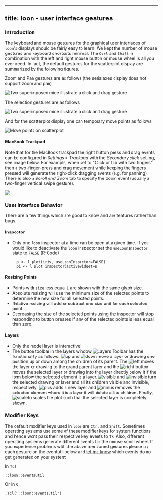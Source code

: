 <script>
document.getElementById("ui").className += " selected";
</script>

---
title: loon - user interface gestures
---

### Introduction

The keyboard and mouse gestures for the graphical user interfaces of
`loon`'s displays should be fairly easy to learn. We kept the number
of mouse gestures and keyboard shortcuts minimal. The `Ctrl` and
`Shift` in combination with the left and right mouse button or mouse
wheel is all you ever need. In fact, the default gestures for the
scatterplot display are summarized by the following figures.

Zoom and Pan gestures are as follows (the serialaxes display does not
support zoom and pan)

![Two superimposed mice illustrate a click and drag gesture](images/gestures_zoom_pan.png "Interaction Gestures: Zoom and Pan")

The selection gestures are as follows

![Two superimposed mice illustrate a click and drag gesture](images/gestures_select.png "Interaction Gestures: Selection")

And for the scatterplot display one can temporary move points as
follows

![Move points on scatterplot](images/gestures_move.png "Move points on scatterplot")


#### MacBook Trackpad

Note that for the MacBook trackpad the right button press and drag
events can be configured in *Settings* > *Trackpad* with the
*Secondary click* setting, see image below. For example, when set to
"Click or tab with two fingers" then a two-finger-press and drag
movement while keeping the fingers pressed will generate the
right-click dragging events (e.g. for panning). There is also a
*Scroll and Zoom* tab to specify the zoom event (usually a two-finger
vertical swipe gesture).

![](images/Macbook_Rightclick.png)


### User Interface Behavior

There are a few things which are good to know and are features rather
than bugs.


#### Inspector

* Only one `loon` inspector at a time can be open at a given time. If
  you would like to deactivate the `loon` inspector set the
  `useLoonInspector` state to `FALSE` (R-Code)

		p <- l_plot(iris, useLoonInspector=FALSE)
		pi <- l_plot_inspector(activewidget=p)


#### Resizing Points

* Points with `size` less equal `1` are shown with the same glyph
  size.
* Absolute resizing will use the minimum size of the selected points
  to determine the new size for all selected points.
* Relative resizing will add or subtract one size unit for each
  selected point.
* Decreasing the size of the selected points using the inspector will
  stop responding to button presses if any of the selected points is
  less equal than zero.

#### Layers

* Only the model layer is interactive!
* The button toolbar in the layers window
![Layers Toolbar](images/layers_buttons.png) has the functionality as
follows: ![up](images/icons/up.png) and ![down](images/icons/down.png)
move a layer or drawing one position up or down among the children of
its parent. The ![left](images/icons/left.png) moves the layer or
drawing to the grand parent layer and the
![right](images/icons/right.png) button moves the selected layer or
drawing into the layer directly below it if the item below the
selected element is a layer. ![visible](images/icons/visible.png) and
![invisible](images/icons/visible.png) turn the selected drawing or
layer and all its children visible and invisible,
respectively. ![plus](images/icons/plus.png) adds a new layer and
![minus](images/icons/minus.png) removes the selected element where it
is a layer it will delete all its children. Finally,
![scaleto](images/icons/scaleto.png) scales the plot such that the
selected layer is completely shown. 

### Modifier Keys

The default modifier keys used in `loon` are `Ctrl` and
`Shift`. Sometimes operating systems use some of these modifier keys
for system functions and hence wont pass their respective key events
to `Tk`. Also, different operating systems generate different events
for the mouse scroll wheel. If you experience problems with the above
mentioned gestures please try each gesture on the eventutil below and
[let me know](mailto:adrian@waddell.ch) which events do no get
generated on your system:

In `Tcl`

~~~
::loon::eventsutil
~~~

Or in `R`

~~~
.Tcl('::loon::eventsutil')
~~~


<!-- In Ubuntu you might have to
[change the default `Alt-drag` gesture behaviour](unity_disable_alt_drag.html). However
we were not successful so far. -->



